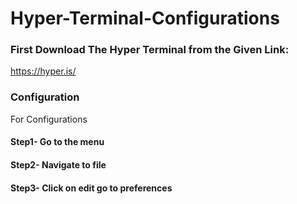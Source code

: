 # Hyper-Terminal-Configurations

### First Download The Hyper Terminal from the Given Link:

https://hyper.is/

### Configuration

For Configurations 

#### Step1- Go to the menu 

#### Step2- Navigate to file 

#### Step3- Click on edit go to preferences 

